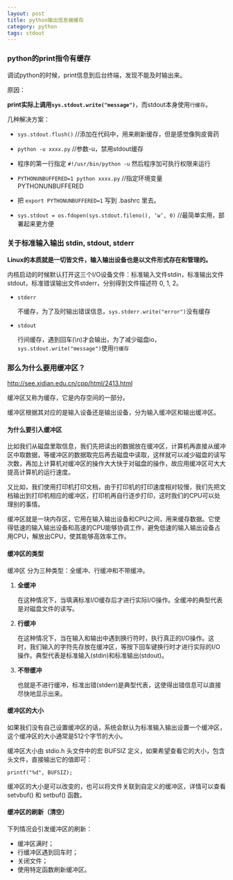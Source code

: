 ```yaml
---
layout: post
title: python输出信息被缓存
category: python
tags: stdout
---
```



### python的print指令有缓存

调试python的时候，print信息到后台终端，发现不能及时输出来。

原因：

**print实际上调用``sys.stdout.write("message")``**，而stdout本身使用``行缓存``。


几种解决方案：

* ``sys.stdout.flush()``  //添加在代码中，用来刷新缓存，但是感觉像狗皮膏药

* ``python -u xxxx.py``  //参数-u，禁用stdout缓存

* 程序的第一行指定 ``#!/usr/bin/python -u`` 然后程序加可执行权限来运行

* ``PYTHONUNBUFFERED=1 python xxxx.py``   //指定环境变量PYTHONUNBUFFERED

* 把 ``export PYTHONUNBUFFERED=1`` 写到 .bashrc 里去。

* ``sys.stdout = os.fdopen(sys.stdout.fileno(), ‘w’, 0)`` //最简单实用，部署起来更方便



### 关于标准输入输出 stdin, stdout, stderr

**Linux的本质就是一切皆文件，输入输出设备也是以文件形式存在和管理的。**

内核启动的时候默认打开这三个I/O设备文件：标准输入文件stdin，标准输出文件stdout，标准错误输出文件stderr，分别得到文件描述符 0, 1, 2。 



* ``stderr`` 
	
	不缓存，为了及时输出错误信息，``sys.stderr.write("error")``没有缓存

* ``stdout`` 
	
	行间缓存，遇到回车(\n)才会输出，为了减少磁盘io，``sys.stdout.write("message")``使用`行缓存`


### 那么为什么要用缓冲区？
<http://see.xidian.edu.cn/cpp/html/2413.html>

缓冲区又称为缓存，它是内存空间的一部分。

缓冲区根据其对应的是输入设备还是输出设备，分为输入缓冲区和输出缓冲区。

#### 为什么要引入缓冲区

比如我们从磁盘里取信息，我们先把读出的数据放在缓冲区，计算机再直接从缓冲区中取数据，等缓冲区的数据取完后再去磁盘中读取，这样就可以减少磁盘的读写次数，再加上计算机对缓冲区的操作大大快于对磁盘的操作，故应用缓冲区可大大提高计算机的运行速度。

又比如，我们使用打印机打印文档，由于打印机的打印速度相对较慢，我们先把文档输出到打印机相应的缓冲区，打印机再自行逐步打印，这时我们的CPU可以处理别的事情。

缓冲区就是一块内存区，它用在输入输出设备和CPU之间，用来缓存数据。它使得低速的输入输出设备和高速的CPU能够协调工作，避免低速的输入输出设备占用CPU，解放出CPU，使其能够高效率工作。

#### 缓冲区的类型

缓冲区 分为三种类型：全缓冲、行缓冲和不带缓冲。

1. **全缓冲**

	在这种情况下，当填满标准I/O缓存后才进行实际I/O操作。全缓冲的典型代表是对磁盘文件的读写。

2. **行缓冲**

	在这种情况下，当在输入和输出中遇到换行符时，执行真正的I/O操作。这时，我们输入的字符先存放在缓冲区，等按下回车键换行时才进行实际的I/O操作。典型代表是标准输入(stdin)和标准输出(stdout)。

3. **不带缓冲**

	也就是不进行缓冲，标准出错(stderr)是典型代表，这使得出错信息可以直接尽快地显示出来。


#### 缓冲区的大小

如果我们没有自己设置缓冲区的话，系统会默认为标准输入输出设置一个缓冲区，这个缓冲区的大小通常是512个字节的大小。

缓冲区大小由 stdio.h 头文件中的宏 BUFSIZ 定义，如果希望查看它的大小，包含头文件，直接输出它的值即可：
	
	printf("%d", BUFSIZ);

缓冲区的大小是可以改变的，也可以将文件关联到自定义的缓冲区，详情可以查看 setvbuf() 和 setbuf() 函数。

#### 缓冲区的刷新（清空）

下列情况会引发缓冲区的刷新：

* 缓冲区满时；
* 行缓冲区遇到回车时；
* 关闭文件；
* 使用特定函数刷新缓冲区。

